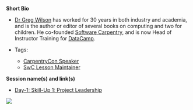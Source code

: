 **Short Bio**

- [Dr Greg Wilson](https://twitter.com/gvwilson) has worked for 30 years in both industry and academia, and is the author or editor of several books on computing and two for children. He co-founded [Software Carpentry](https://software-carpentry.org/), and is now Head of Instructor Training for [DataCamp](https://www.datacamp.com/home).

- Tags: 
  - [CarpentryCon Speaker](https://github.com/carpentries/carpentrycon/blob/master/ShortBio/Speakers/GregWilson-bio.md)
  - [SwC Lesson Maintainer](https://software-carpentry.org/lessons/)

**Session name(s) and link(s)**

- [Day-1: Skill-Up 1: Project Leadership](https://github.com/carpentries/carpentrycon/tree/master/Sessions/2018-05-30/01-Skill-Up-1-Project-Leadership)

![](https://github.com/carpentries/carpentrycon/blob/master/ShortBio/profile_picture/GregVWilson.png)
